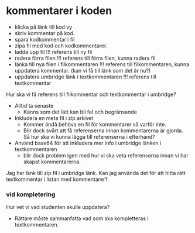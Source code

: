 # kommentarer i koden

- klicka på länk till kod vy
- skriv kommentar på kod.
- spara kodkommentar i fil
- zipa fil med kod och kodkommentarer.
- ladda upp fil !!! referens till ny fil
- radera förra filen !!! referens till förra filen, kunna radera fil
- länka till nya filen i filkommentaren !!! referens till filkommentaren, kunna uppdatera kommentar. (kan vi få till länk som det är nu?)
- uppdatera umbridge länk i textkommentaren !!! referens till textkommentar


Hur ska vi få referens till filkommentar och textkommentar i umbridge?
- Alltid ta senaste
  - Känns som det lätt kan bli fel och begränsande
- Inkludera en meta fil i zip arkivet
  - Kommer ändå behöva en fil för kommentarer så varför inte.
  - Blir dock svårt att få referenserna innan kommentarerna är gjorda. Så hur ska vi kunna lägga till referenserna i efterhand?
- Använd base64 för att inkludera mer info i umbridge länken i textkommentaren
  - blir dock problem igen med hur vi ska veta referenserna innan vi har skapat kommentarerna.

Jag har länk till zip fil i umbridge länk. Kan jag använda det för att hitta rätt textkommentar i listan med kommentarer?

### vid kompletering

Hur vet vi vad studenten skulle uppdatera?
- Rättare måste sammanfatta vad som ska kompletteras i textkommentaren.